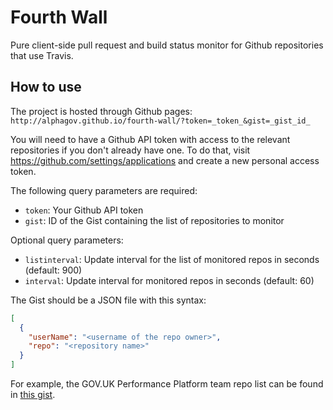 # Fourth Wall

Pure client-side pull request and build status monitor for Github repositories that use Travis.

## How to use

The project is hosted through Github pages:
`http://alphagov.github.io/fourth-wall/?token=_token_&gist=_gist_id_`

You will need to have a Github API token with access to the relevant
repositories if you don't already have one. To do that, visit
https://github.com/settings/applications and create a new personal
access token.

The following query parameters are required:
 - `token`: Your Github API token
 - `gist`: ID of the Gist containing the list of repositories to monitor

Optional query parameters:
 - `listinterval`: Update interval for the list of monitored repos in seconds (default: 900)
 - `interval`: Update interval for monitored repos in seconds (default: 60)


The Gist should be a JSON file with this syntax:
```json
[
  {
    "userName": "<username of the repo owner>",
    "repo": "<repository name>"
  }
]
```

For example, the GOV.UK Performance Platform team repo list can be found in [this gist](https://gist.github.com/abersager/6449384).
